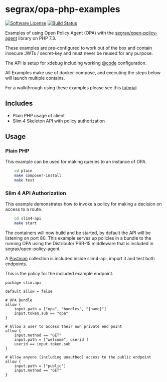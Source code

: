 # segrax/opa-php-examples

[![Software License](https://img.shields.io/badge/license-MIT-brightgreen.svg)](LICENSE.md)
[![Build Status](https://api.travis-ci.com/segrax/opa-php-examples.svg)](https://travis-ci.com/segrax/openpolicyagent)

Examples of using Open Policy Agent (OPA) with the [segrax/open-policy-agent](https://github.com/segrax/openpolicyagent) library on PHP 7.3.

These examples are pre-configured to work out of the box and contain insecure JWTs / secret-key and must never be reused for any purpose.

The API is setup for xdebug including working [@code](https://code.visualstudio.com/) configuration.

All Examples make use of docker-compose, and executing the steps below will launch multiple contains.

For a walkthrough using these examples please see this [tutorial](https://coil.com/p/segra/OPA-for-API-Authorization-with-Slim-PHP/H-7YsQL2m)

## Includes
* Plain PHP usage of client
* Slim 4 Skeleton API with policy authorization


## Usage

### Plain PHP
This example can be used for making queries to an instance of OPA.
```bash
    cd plain
    make composer-install
    make test
```

### Slim 4 API Authorization
This example demonstrates how to invoke a policy for making a decision on access to a route.
```bash
    cd slim4-api
    make start
```
The containers will now build and be started, by default the API will be listening on port 80.
This example serves up policies in a bundle to the running OPA using the Distributor PSR-15 middleware that is included in segrax/open-policy-agent.

A [Postman](https://www.getpostman.com/) collection is included inside slim4-api, import it and test both endpoints.

This is the policy for the included example endpoint.
```
package slim.api

default allow = false

# OPA Bundle
allow {
    input.path = ["opa", "bundles", "{name}"]
    input.token.sub == "opa"
}

# Allow a user to access their own private end point
allow {
    input.method == "GET"
    input.path = ["welcome", userid ]
    userid == input.token.sub
}

# Allow anyone (including unauthed) access to the public endpoint
allow {
    input.path = ["public"]
    input.method == "GET"
}
```